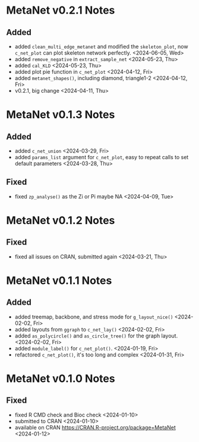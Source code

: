 # MetaNet v0.2.1 Notes

## Added

- added `clean_multi_edge_metanet` and modified the `skeleton_plot`, now `c_net_plot` can plot skeleton network perfectly. <2024-06-05, Wed>
- added `remove_negative` in `extract_sample_net` <2024-05-23, Thu>
- added `cal_KLD` <2024-05-23, Thu>
- added plot pie function in `c_net_plot` <2024-04-12, Fri>
- added `metanet_shapes()`, including diamond, triangle1-2 <2024-04-12, Fri>
- v0.2.1, big change <2024-04-11, Thu>

# MetaNet v0.1.3 Notes

## Added

- added `c_net_union` <2024-03-29, Fri>
- added `params_list` argument for `c_net_plot`, easy to repeat calls to set default parameters <2024-03-28, Thu>

## Fixed

- fixed `zp_analyse()` as the Zi or Pi maybe NA <2024-04-09, Tue>

# MetaNet v0.1.2 Notes

## Fixed

- fixed all issues on CRAN, submitted again <2024-03-21, Thu>

# MetaNet v0.1.1 Notes

## Added

- added treemap, backbone, and stress mode for `g_layout_nice()` <2024-02-02, Fri>
- added layouts from `ggraph` to `c_net_lay()` <2024-02-02, Fri>
- added `as_polycircle()` and `as_circle_tree()` for the graph layout. <2024-02-02, Fri>
- added `module_label()` for `c_net_plot()`. <2024-01-19, Fri>
- refactored `c_net_plot()`, it's too long and complex <2024-01-31, Fri>

# MetaNet v0.1.0 Notes

## Fixed

- fixed R CMD check and Bioc check <2024-01-10>
- submitted to CRAN <2024-01-10>
- available on CRAN <https://CRAN.R-project.org/package=MetaNet> <2024-01-12>

